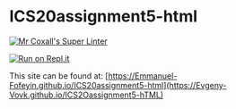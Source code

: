 # ICS20assignment5-html

[![Mr Coxall's Super Linter](https://github.com/Emmanuel-Fofeyin/ICS20assignment5-html/workflows/Mr%20Coxall's%20Super%20Linter/badge.svg)](https://github.com/Emmanuel-Fofeyin/ICS20assignment5-html/actions)

[![Run on Repl.it](https://repl.it/badge/github/Emmanuel-Fofeyin/ICS20assignment5-html)](https://repl.it/github/Emmanuel-Fofeyin/ICS20assignment5-html)

This site can be found at: [https://Emmanuel-Fofeyin.github.io/ICS20assignment5-html](https://Evgeny-Vovk.github.io/ICS2Oassignment5-hTML)
